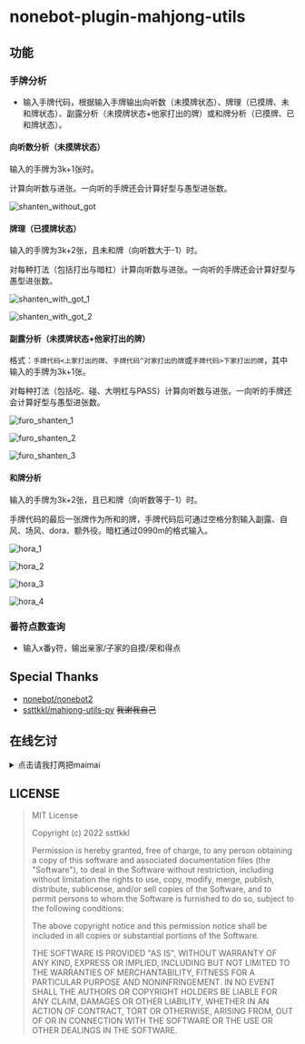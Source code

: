 nonebot-plugin-mahjong-utils
========

## 功能

### 手牌分析

- 输入手牌代码，根据输入手牌输出向听数（未摸牌状态）、牌理（已摸牌、未和牌状态）、副露分析（未摸牌状态+他家打出的牌）或和牌分析（已摸牌、已和牌状态）。

#### 向听数分析（未摸牌状态）

输入的手牌为3k+1张时。

计算向听数与进张。一向听的手牌还会计算好型与愚型进张数。

![shanten_without_got](img/shanten_without_got.png)

#### 牌理（已摸牌状态）

输入的手牌为3k+2张，且未和牌（向听数大于-1）时。

对每种打法（包括打出与暗杠）计算向听数与进张。一向听的手牌还会计算好型与愚型进张数。

![shanten_with_got_1](img/shanten_with_got_1.png)

![shanten_with_got_2](img/shanten_with_got_2.png)

#### 副露分析（未摸牌状态+他家打出的牌）

格式：`手牌代码<上家打出的牌`、`手牌代码^对家打出的牌`或`手牌代码>下家打出的牌`，其中输入的手牌为3k+1张。

对每种打法（包括吃、碰、大明杠与PASS）计算向听数与进张。一向听的手牌还会计算好型与愚型进张数。

![furo_shanten_1](img/furo_shanten_1.png)

![furo_shanten_2](img/furo_shanten_2.png)

![furo_shanten_3](img/furo_shanten_3.png)

#### 和牌分析

输入的手牌为3k+2张，且已和牌（向听数等于-1）时。

手牌代码的最后一张牌作为所和的牌，手牌代码后可通过空格分割输入副露、自风、场风、dora、额外役。暗杠通过0990m的格式输入。

![hora_1](img/hora_1.png)

![hora_2](img/hora_2.png)

![hora_3](img/hora_3.png)

![hora_4](img/hora_4.png)

### 番符点数查询

- 输入x番y符，输出亲家/子家的自摸/荣和得点

## Special Thanks

-  [nonebot/nonebot2](https://github.com/nonebot/nonebot2)
-  [ssttkkl/mahjong-utils-py](https://github.com/ssttkkl/mahjong-utils-py) ~~我谢我自己~~

## 在线乞讨

<details><summary>点击请我打两把maimai</summary>

![](https://github.com/ssttkkl/ssttkkl/blob/main/afdian-ssttkkl.jfif)

</details>

## LICENSE

> MIT License
> 
> Copyright (c) 2022 ssttkkl
> 
> Permission is hereby granted, free of charge, to any person obtaining a copy
of this software and associated documentation files (the "Software"), to deal
in the Software without restriction, including without limitation the rights
to use, copy, modify, merge, publish, distribute, sublicense, and/or sell
copies of the Software, and to permit persons to whom the Software is
furnished to do so, subject to the following conditions:
> 
> The above copyright notice and this permission notice shall be included in all
copies or substantial portions of the Software.
> 
> THE SOFTWARE IS PROVIDED "AS IS", WITHOUT WARRANTY OF ANY KIND, EXPRESS OR
IMPLIED, INCLUDING BUT NOT LIMITED TO THE WARRANTIES OF MERCHANTABILITY,
FITNESS FOR A PARTICULAR PURPOSE AND NONINFRINGEMENT. IN NO EVENT SHALL THE
AUTHORS OR COPYRIGHT HOLDERS BE LIABLE FOR ANY CLAIM, DAMAGES OR OTHER
LIABILITY, WHETHER IN AN ACTION OF CONTRACT, TORT OR OTHERWISE, ARISING FROM,
OUT OF OR IN CONNECTION WITH THE SOFTWARE OR THE USE OR OTHER DEALINGS IN THE
SOFTWARE.
